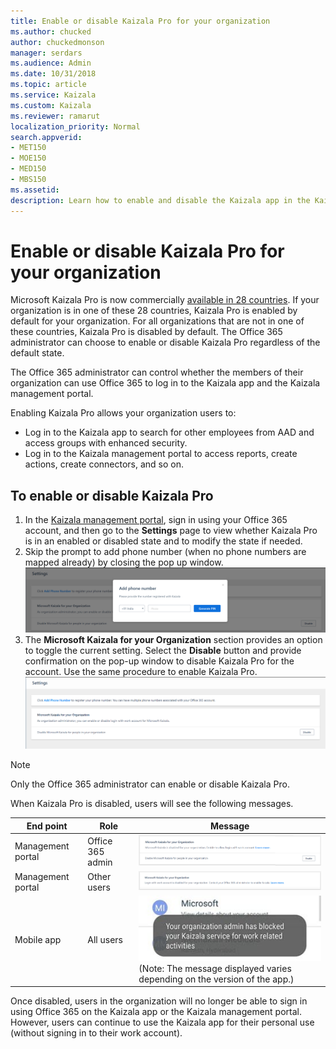 ```yaml
---
title: Enable or disable Kaizala Pro for your organization
ms.author: chucked
author: chuckedmonson
manager: serdars
ms.audience: Admin
ms.date: 10/31/2018
ms.topic: article
ms.service: Kaizala
ms.custom: Kaizala
ms.reviewer: ramarut
localization_priority: Normal
search.appverid:
- MET150
- MOE150
- MED150
- MBS150
ms.assetid: 
description: Learn how to enable and disable the Kaizala app in the Kaizala management portal.
---
```


# Enable or disable Kaizala Pro for your organization 

Microsoft Kaizala Pro is now commercially [available in 28 countries](regional-availability.md). If your organization is in one of these 28 countries, Kaizala Pro is enabled by default for your organization. For all organizations that are not in one of these countries, Kaizala Pro is disabled by default. The Office 365 administrator can choose to enable or disable Kaizala Pro regardless of the default state. 

The Office 365 administrator can control whether the members of their organization can use Office 365 to log in to the Kaizala app and the Kaizala management portal. 

Enabling Kaizala Pro allows your organization users to:
- Log in to the Kaizala app to search for other employees from AAD and access groups with enhanced security.
- Log in to the Kaizala management portal to access reports, create actions, create connectors, and so on.
 
## To enable or disable Kaizala Pro

1. In the [Kaizala management portal](https://manage.kaiza.la/), sign in using your Office 365 account, and then go to the **Settings** page to view whether Kaizala Pro is in an enabled or disabled state and to modify the state if needed. 
2. Skip the prompt to add phone number (when no phone numbers are mapped already) by closing the pop up window.
![Prompt to add phone number in Kaizala management portal](media/prompt-to-add-phone-number.png)
3. The **Microsoft Kaizala for your Organization** section provides an option to toggle the current setting. Select the **Disable** button and provide confirmation on the pop-up window to disable Kaizala Pro for the account. Use the same procedure to enable Kaizala Pro. 
![Enable or disable Kaizala from the Settings page in Kaizala management portal](media/enable-disable-kaizala-from-settings-page.png)
> [!NOTE]
> Only the Office 365 administrator can enable or disable Kaizala Pro.

When Kaizala Pro is disabled, users will see the following messages.

|End point  |Role |Message  |
|---------|---------|---------|
|Management portal  |Office 365 admin    |![Message in the Office 365 admin center that Kaizala is disabled](media/disabled-message-tenant-admin-portal.png)   |
|Management portal  |Other users        |![Message in the Office 365 admin center that Kaizala is disabled](media/disabled-message-other-admins-portal.png)   |
|Mobile app     |All users        |![Message on a user's device that Kaizala is disabled](media/disabled-message-users-app.jpg)  <br>(Note: The message displayed varies depending on the version of the app.)       |

Once disabled, users in the organization will no longer be able to sign in using Office 365 on the Kaizala app or the Kaizala management portal. However, users can continue to use the Kaizala app for their personal use (without signing in to their work account).

